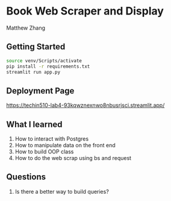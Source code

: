 # Book Web Scraper and Display

Matthew Zhang

## Getting Started

```bash
source venv/Scripts/activate
pip install -r requirements.txt
streamlit run app.py
```

## Deployment Page

https://techin510-lab4-93kqwznexnwo8nbusrjsci.streamlit.app/

## What I learned

1. How to interact with Postgres
2. How to manipulate data on the front end
3. How to build OOP class
4. How to do the web scrap using bs and request

## Questions

1. Is there a better way to build queries?
